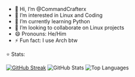 - 👋 Hi, I’m @CommandCrafterx
- 👀 I’m interested in Linux and Coding
- 🌱 I’m currently learning Python
- 💞️ I’m looking to collaborate on Linux projects
- 😄 Pronouns: He/Him
- ⚡ Fun fact: I use Arch btw

⭐️ Stats:

[![GitHub Streak](https://streak-stats.demolab.com/?user=CommandCrafterx&theme=tokyonight&hide_border=true)](https://git.io/streak-stats)
![GitHub Stats](https://github-readme-stats.vercel.app/api?username=CommandCrafterx&show_icons=true&theme=tokyonight&hide_border=true)
![Top Languages](https://github-readme-stats.vercel.app/api/top-langs/?username=CommandCrafterx&layout=compact&theme=tokyonight&hide_border=true)

<!---
CommandCrafterx/CommandCrafterx is a ✨ special ✨ repository because its `README.md` (this file) appears on your GitHub profile.
You can click the Preview link to take a look at your changes.
--->

